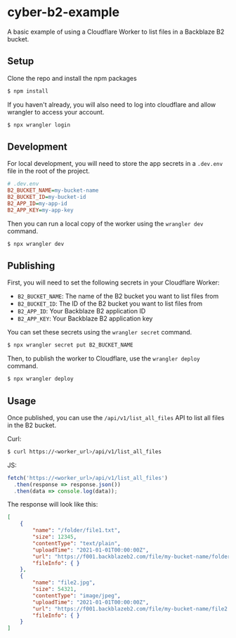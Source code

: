 cyber-b2-example
================

A basic example of using a Cloudflare Worker to list files in a Backblaze B2 bucket.

## Setup
Clone the repo and install the npm packages

```sh
$ npm install
```

If you haven't already, you will also need to log into cloudflare and allow wrangler to access your account.

```sh
$ npx wrangler login
```

## Development
For local development, you will need to store the app secrets in a `.dev.env` file in the root of the project.

```ini
# .dev.env
B2_BUCKET_NAME=my-bucket-name
B2_BUCKET_ID=my-bucket-id
B2_APP_ID=my-app-id
B2_APP_KEY=my-app-key
```

Then you can run a local copy of the worker using the `wrangler dev` command.

```sh
$ npx wrangler dev
```

## Publishing
First, you will need to set the following secrets in your Cloudflare Worker:

- `B2_BUCKET_NAME`: The name of the B2 bucket you want to list files from
- `B2_BUCKET_ID`: The ID of the B2 bucket you want to list files from
- `B2_APP_ID`: Your Backblaze B2 application ID
- `B2_APP_KEY`: Your Backblaze B2 application key

You can set these secrets using the `wrangler secret` command.

```sh
$ npx wrangler secret put B2_BUCKET_NAME
```

Then, to publish the worker to Cloudflare, use the `wrangler deploy` command.

```sh
$ npx wrangler deploy
```

## Usage
Once published, you can use the `/api/v1/list_all_files` API to list all files in the B2 bucket.

Curl:
```sh
$ curl https://<worker_url>/api/v1/list_all_files
```

JS:
```js
fetch('https://<worker_url>/api/v1/list_all_files')
  .then(response => response.json())
  .then(data => console.log(data));
```

The response will look like this:
```json
[
	{
		"name": "/folder/file1.txt",
		"size": 12345,
		"contentType": "text/plain",
		"uploadTime": "2021-01-01T00:00:00Z",
		"url": "https://f001.backblazeb2.com/file/my-bucket-name/folder/file1.txt",
		"fileInfo": { }
	},
	{
		"name": "file2.jpg",
		"size": 54321,
		"contentType": "image/jpeg",
		"uploadTime": "2021-01-01T00:00:00Z",
		"url": "https://f001.backblazeb2.com/file/my-bucket-name/file2.jpg",
		"fileInfo": { }
	}
]
```
